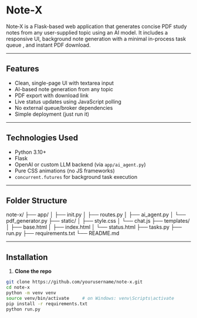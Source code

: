 # Note‑X

Note‑X is a Flask-based web application that generates concise PDF study notes from any user-supplied topic using an AI model. It includes a responsive UI, background note generation with a minimal in-process task queue , and instant PDF download.

---

## Features

- Clean, single-page UI with textarea input
- AI-based note generation from any topic
- PDF export with download link
- Live status updates using JavaScript polling
- No external queue/broker dependencies
- Simple deployment (just run it)

---

## Technologies Used

- Python 3.10+
- Flask
- OpenAI or custom LLM backend (via `app/ai_agent.py`)
- Pure CSS animations (no JS frameworks)
- `concurrent.futures` for background task execution

---

## Folder Structure

note-x/
├── app/
│ ├── init.py
│ ├── routes.py
│ ├── ai_agent.py
│ └── pdf_generator.py
├── static/
│ ├── style.css
│ └── chat.js
├── templates/
│ ├── base.html
│ ├── index.html
│ └── status.html
├── tasks.py
├── run.py
├── requirements.txt
└── README.md

---

## Installation

1. **Clone the repo**

```bash
git clone https://github.com/yourusername/note-x.git
cd note-x
python -m venv venv
source venv/bin/activate     # on Windows: venv\Scripts\activate
pip install -r requirements.txt
python run.py

